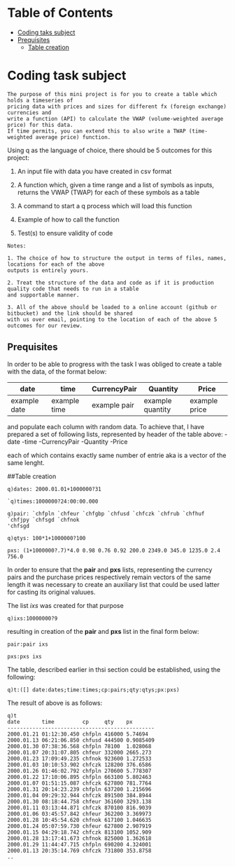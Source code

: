 Table of Contents
=================


  * [Coding taks subject](#coding-task-subject)
  * [Prequisites](#prequisites)
    * [Table creation](#table-creation)

# Coding task subject <a name="Coding task subject"></a>
```
The purpose of this mini project is for you to create a table which holds a timeseries of 
pricing data with prices and sizes for different fx (foreign exchange) currencies and 
write a function (API) to calculate the VWAP (volume-weighted average price) for this data.
If time permits, you can extend this to also write a TWAP (time-weighted average price) function.
```
 

Using q as the language of choice, there should be 5 outcomes for this project:

 

  1. An input file with data you have created in csv format

  2. A function which, given a time range and a list of symbols as inputs, returns the VWAP (TWAP) for each of these symbols as a table

  3. A command to start a q process which will load this function

  4. Example of how to call the function

  5. Test(s) to ensure validity of code

 
```
Notes:

1. The choice of how to structure the output in terms of files, names, locations for each of the above
outputs is entirely yours.

2. Treat the structure of the data and code as if it is production quality code that needs to run in a stable
and supportable manner.

3. All of the above should be loaded to a online account (github or bitbucket) and the link should be shared
with us over email, pointing to the location of each of the above 5 outcomes for our review.
```
## Prequisites <a name="Prequisites"></a>
In order to be able to progress with the task I was obliged to create a table with the data, of the format below:

| date | time | CurrencyPair | Quantity | Price |
|------|------|--------------|----------|-------|
|example date|example time| example pair| example quantity| example price|

and populate each column with random data. To achieve that, I have prepared a set of following lists, represented by header
of the table above:
  -date
  -time
  -CurrencyPair
  -Quantity
  -Price
  
each of which contains exactly same number of entrie aka is a vector of the same lenght.

##Table creation <a name="Table  creation"></a>

```
q)dates: 2000.01.01+1000000?31
```
```
`q)times:1000000?24:00:00.000
```
```
q)pair: `chfpln `chfeur `chfgbp `chfusd `chfczk `chfrub `chfhuf `chfjpy `chfsgd `chfnok
'chfsgd
```
```
q)qtys: 100*1+1000000?100
```
```
pxs: (1+1000000?.7)*4.0 0.98 0.76 0.92 200.0 2349.0 345.0 1235.0 2.4 756.0
```

In order to ensure that the **pair** and **pxs** lists, representing the currency pairs and the purchase prices 
respectively remain vectors of the same length it was necessary to create an auxiliary list that could be used latter for casting its original valuues. 

The list *ixs* was created for that purpose

```
q)ixs:10000000?9
```

resulting in creation of the **pair** and **pxs** list in the final form below:

```
pair:pair ixs
```
```
pxs:pxs ixs
```

The table, described earlier in thsi section could be established, using the following:

```
q)t:([] date:dates;time:times;cp:pairs;qty:qtys;px:pxs)
```
The result of above is as follows:
```
q)t
date       time         cp     qty    px       
-----------------------------------------------
2000.01.21 01:12:30.450 chfpln 416000 5.74694  
2000.01.13 06:21:06.850 chfusd 444500 0.9085409
2000.01.30 07:38:36.568 chfpln 78100  1.028068 
2000.01.07 20:31:07.805 chfeur 332000 2665.273 
2000.01.23 17:09:49.235 chfnok 923600 1.272533 
2000.01.03 10:10:53.902 chfczk 128200 376.6586 
2000.01.26 01:46:02.792 chfpln 270600 5.778307 
2000.01.22 17:10:06.895 chfpln 663100 5.802463 
2000.01.07 01:51:15.087 chfczk 627800 781.7764 
2000.01.31 20:14:23.239 chfpln 637200 1.215696 
2000.01.04 09:29:32.944 chfczk 891500 384.8944 
2000.01.30 08:18:44.758 chfeur 361600 3293.138 
2000.01.11 03:13:44.871 chfczk 870100 816.9039 
2000.01.06 03:45:57.842 chfeur 362200 3.369973 
2000.01.28 10:45:54.620 chfnok 617100 1.046635 
2000.01.24 05:07:59.730 chfeur 627800 2.907919 
2000.01.15 04:29:18.742 chfczk 813100 1052.909 
2000.01.28 13:17:41.673 chfnok 825000 1.362618 
2000.01.29 11:44:47.715 chfpln 690200 4.324001 
2000.01.13 20:35:14.769 chfczk 731800 353.8758 
..
```
